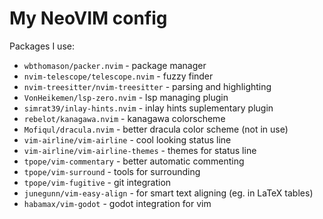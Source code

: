 # My NeoVIM config

Packages I use:

- `wbthomason/packer.nvim` - package manager
- `nvim-telescope/telescope.nvim` - fuzzy finder
- `nvim-treesitter/nvim-treesitter` - parsing and highlighting
- `VonHeikemen/lsp-zero.nvim` - lsp managing plugin
- `simrat39/inlay-hints.nvim` - inlay hints suplementary plugin
- `rebelot/kanagawa.nvim` - kanagawa colorscheme
- `Mofiqul/dracula.nvim` - better dracula color scheme (not in use)
- `vim-airline/vim-airline` - cool looking status line
- `vim-airline/vim-airline-themes` - themes for status line
- `tpope/vim-commentary` - better automatic commenting
- `tpope/vim-surround` - tools for surrounding
- `tpope/vim-fugitive` - git integration
- `junegunn/vim-easy-align` - for smart text aligning (eg. in LaTeX tables)
- `habamax/vim-godot` - godot integration for vim
